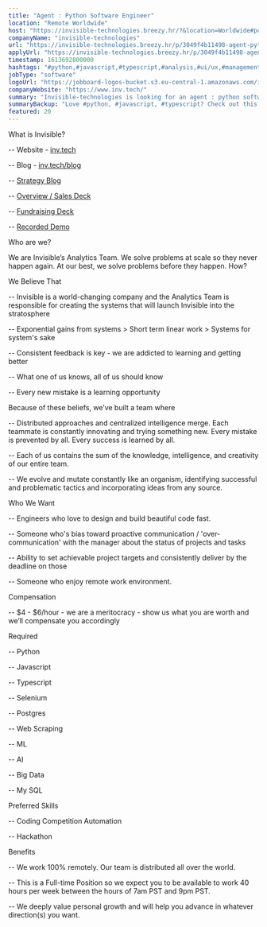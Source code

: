 ```yaml
---
title: "Agent : Python Software Engineer"
location: "Remote Worldwide"
host: "https://invisible-technologies.breezy.hr/?&location=Worldwide#positions"
companyName: "invisible-technologies"
url: "https://invisible-technologies.breezy.hr/p/3049f4b11498-agent-python-software-engineer"
applyUrl: "https://invisible-technologies.breezy.hr/p/3049f4b11498-agent-python-software-engineer/apply"
timestamp: 1613692800000
hashtags: "#python,#javascript,#typescript,#analysis,#ui/ux,#management,#sales,#postgresql"
jobType: "software"
logoUrl: "https://jobboard-logos-bucket.s3.eu-central-1.amazonaws.com/invisible-technologies"
companyWebsite: "https://www.inv.tech/"
summary: "Invisible-technologies is looking for an agent : python software engineer that has experience in: experience in: #python, #javascript, #typescript."
summaryBackup: "Love #python, #javascript, #typescript? Check out this job post!"
featured: 20
---
```


What is Invisible?

\-- Website - [inv.tech](http://www.inv.tech/)

\-- Blog - [inv.tech/blog](http://www.inv.tech/blog)

\-- [Strategy Blog](https://medium.com/invisible-strategy)

\-- [Overview / Sales Deck](https://invtech.docsend.com/view/6kp3ixp)

\-- [Fundraising Deck](https://invtech.docsend.com/view/bqd3k7p)

\-- [Recorded Demo](https://youtu.be/f9P2LbTYrRw)

Who are we?

We are Invisible’s Analytics Team. We solve problems at scale so they never happen again. At our best, we solve problems before they happen. How?

We Believe That

\-- Invisible is a world-changing company and the Analytics Team is responsible for creating the systems that will launch Invisible into the stratosphere

\-- Exponential gains from systems > Short term linear work > Systems for system's sake

\-- Consistent feedback is key - we are addicted to learning and getting better

\-- What one of us knows, all of us should know

\-- Every new mistake is a learning opportunity

Because of these beliefs, we’ve built a team where

\-- Distributed approaches and centralized intelligence merge. Each teammate is constantly innovating and trying something new. Every mistake is prevented by all. Every success is learned by all.

\-- Each of us contains the sum of the knowledge, intelligence, and creativity of our entire team.

\-- We evolve and mutate constantly like an organism, identifying successful and problematic tactics and incorporating ideas from any source.

Who We Want

\-- Engineers who love to design and build beautiful code fast.

\-- Someone who's bias toward proactive communication / 'over-communication' with the manager about the status of projects and tasks

\-- Ability to set achievable project targets and consistently deliver by the deadline on those

\-- Someone who enjoy remote work environment.

Compensation

\-- $4 - $6/hour - we are a meritocracy - show us what you are worth and we’ll compensate you accordingly

Required

\-- Python

\-- Javascript

\-- Typescript

\-- Selenium

\-- Postgres

\-- Web Scraping

\-- ML

\-- AI

\-- Big Data

\-- My SQL

Preferred Skills

\-- Coding Competition Automation

\-- Hackathon

Benefits

\-- We work 100% remotely. Our team is distributed all over the world.

\-- This is a Full-time Position so we expect you to be available to work 40 hours per week between the hours of 7am PST and 9pm PST.

\-- We deeply value personal growth and will help you advance in whatever direction(s) you want.
